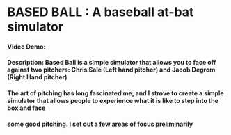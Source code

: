 # BASED BALL : A baseball at-bat simulator
#### Video Demo:  <URL HERE>
#### Description: Based Ball is a simple simulator that allows you to face off against two pitchers: Chris Sale (Left hand pitcher) and Jacob Degrom (Right Hand pitcher)
#### The art of pitching has long fascinated me, and I strove to create a simple simulator that allows people to experience what it is like to step into the box and face
#### some good pitching. I set out a few areas of focus preliminarily
